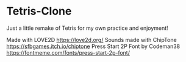# Tetris-Clone

Just a little remake of Tetris for my own practice and enjoyment!

Made with LOVE2D https://love2d.org/
Sounds made with ChipTone https://sfbgames.itch.io/chiptone
Press Start 2P Font by Codeman38 https://fontmeme.com/fonts/press-start-2p-font/
